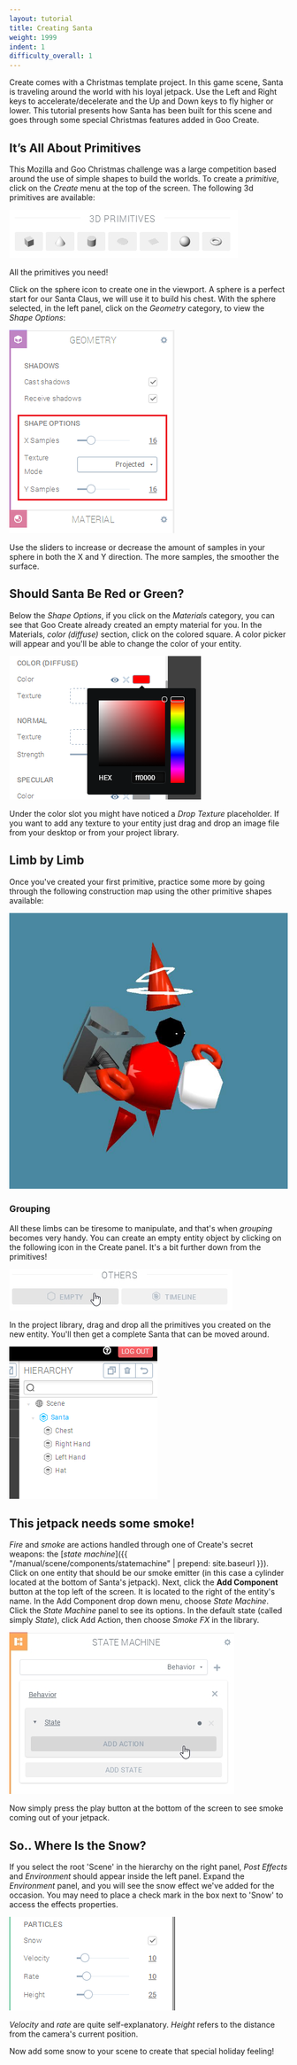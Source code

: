 ```yaml
---
layout: tutorial
title: Creating Santa
weight: 1999
indent: 1
difficulty_overall: 1
---
```


Create comes with a Christmas template project. In this game scene, Santa is traveling around the world with his loyal jetpack. Use the Left and Right keys to accelerate/decelerate and the Up and Down keys to fly higher or lower. This tutorial presents how Santa has been built for this scene and goes through some special Christmas features added in Goo Create.

## It’s All About Primitives

This Mozilla and Goo Christmas challenge was a large competition based around the use of simple shapes to build the worlds. To create a *primitive*, click on the *Create* menu at the top of the screen. The following 3d primitives are available:

![](primitives.jpg)

All the primitives you need!

Click on the sphere icon to create one in the viewport. A sphere is a perfect start for our Santa Claus, we will use it to build his chest. With the sphere selected, in the left panel, click on the *Geometry* category, to view the *Shape Options*:

![](image_11.png)

Use the sliders to increase or decrease the amount of samples in your sphere in both the X and Y direction. The more samples, the smoother the surface.

## Should Santa Be Red or Green?

Below the *Shape Options*, if you click on the *Materials* category, you can see that Goo Create already created an empty material for you. In the Materials, *color (diffuse)* section, click on the colored square. A color picker will appear and you'll be able to change the color of your entity.

![Material panel: Diffuse Color](image_21.png)

Under the color slot you might have noticed a *Drop Texture* placeholder. If you want to add any texture to your entity just drag and drop an image file from your desktop or from your project library.

## Limb by Limb

Once you've created your first primitive, practice some more by going through the following construction map using the other primitive shapes available:

![Assembly picture](image_3.jpg)

### Grouping

All these limbs can be tiresome to manipulate, and that's when *grouping* becomes very handy. You can create an empty entity object by clicking on the following icon in the Create panel. It's a bit further down from the primitives!

![Create an empty entity](empty.jpg)

In the project library, drag and drop all the primitives you created on the new entity. You'll then get a complete Santa that can be moved around.

![Parent an entity to another](image_51.png)

## This jetpack needs some smoke!

*Fire* and *smoke* are actions handled through one of Create's secret weapons: the [_state machine_]({{ "/manual/scene/components/statemachine" | prepend: site.baseurl }}). Click on one entity that should be our smoke emitter (in this case a cylinder located at the bottom of Santa's jetpack). Next, click the **Add Component** button at the top left of the screen. It is located to the right of the entity's name. In the Add Component drop down menu, choose *State Machine*. Click the _State Machine_ panel to see its options. In the default state (called simply _State_), click Add Action, then choose *Smoke FX* in the library.

![Add an action to a state](add-action.jpg)

Now simply press the play button at the bottom of the screen to see smoke coming out of your jetpack.

## So.. Where Is the Snow?

If you select the root 'Scene' in the hierarchy on the right panel, _Post Effects_ and _Environment_ should appear inside the left panel. Expand the _Environment_ panel, and you will see the snow effect we've added for the occasion. You may need to place a check mark in the box next to 'Snow' to access the effects properties.

![Snow options in the environment panel](image_71.png)

*Velocity* and *rate* are quite self-explanatory. *Height* refers to the distance from the camera's current position.

Now add some snow to your scene to create that special holiday feeling!
